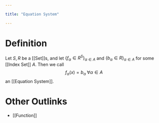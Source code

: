 ```yaml
---

title: "Equation System"

---
```

# Definition
Let $S, R$ be a [[Set]]s, and let $\{f_{\alpha}\in R^{S}\}_{\alpha \in A}$ and $\{b_{\alpha} \in R\}_{\alpha \in A}$ for some [[Index Set]] $A$. Then we call 
$$f_{\alpha}(x)= b_{\alpha} \text{ }\forall \alpha \in A$$
an [[Equation System]].


# Other Outlinks
- [[Function]]